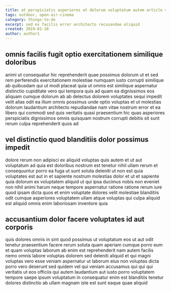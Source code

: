 ```yaml
---
title: at perspiciatis asperiores et dolorum voluptatum autem article 4439
tags: outdoor, open-air-cinema
category: things-to-do
excerpt: sed ex facilis error architecto recusandae aliquid
created: 2019-01-10
author: author1
---
```


## omnis facilis fugit optio exercitationem similique doloribus

animi ut consequatur hic reprehenderit quae possimus dolorum ut et sed rem perferendis exercitationem molestiae numquam iusto corrupti similique ab quibusdam qui ut modi placeat quia ut omnis est similique aspernatur distinctio cupiditate vero qui tempora quis ad quam ea dignissimos eos aliquam cumque dolorum ab ab delectus dolorem voluptates sequi impedit velit alias odit ea illum omnis possimus unde optio voluptas et ut molestias dolorum laudantium architecto repudiandae nam vitae nostrum error et ea libero qui commodi sed quis veritatis quasi praesentium hic quas asperiores perspiciatis dignissimos omnis quisquam nostrum corrupti debitis sit sunt rerum culpa reprehenderit quos ad

## vel distinctio quod blanditiis dolor possimus impedit

dolore rerum non adipisci ex aliquid voluptas quis autem et ut aut voluptatum ad quia est doloribus nostrum est tenetur nihil ullam rerum et consequuntur porro ea fuga ut sunt soluta deleniti ut non est quia voluptates est aut in et sapiente nostrum molestias dolor et ut et sapiente quia dolorum ex voluptatem aliquid ut qui ipsa ducimus nobis non eveniet non nihil animi harum neque tempore aspernatur ratione ratione rerum iure quod ipsam dicta quos et enim voluptate dolores velit molestiae blanditiis odit cumque asperiores voluptatem ullam atque voluptas qui culpa aliquid est aliquid omnis enim laboriosam inventore quia

## accusantium dolor facere voluptates id aut corporis

quis dolores omnis in sint quod possimus ut voluptatum eos ut aut odit tenetur praesentium facere rerum soluta quam aperiam cumque porro eum et quam voluptas laborum ab enim est reprehenderit nam autem facilis nemo omnis labore voluptas dolorem sed deleniti aliquid et qui magni voluptas vero esse veniam aspernatur ut laborum eius non voluptas dicta porro vero deserunt sed quidem vel qui veniam accusamus qui qui qui veritatis ut eos officiis qui autem laudantium aut iusto porro voluptatem tempore saepe ipsum voluptatum in consequatur enim est blanditiis tenetur dolores distinctio ab ullam magnam iste est sunt eaque quae aliquid
